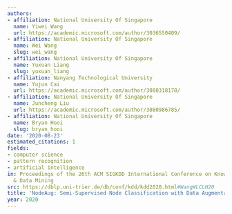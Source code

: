 ```yaml
---
authors:
- affiliation: National University Of Singapore
  name: Yiwei Wang
  url: https://academic.microsoft.com/author/3036550409/
- affiliation: National University Of Singapore
  name: Wei Wang
  slug: wei_wang
- affiliation: National University Of Singapore
  name: Yuxuan Liang
  slug: yuxuan_liang
- affiliation: Nanyang Technological University
  name: Yujun Cai
  url: https://academic.microsoft.com/author/3080318178/
- affiliation: National University Of Singapore
  name: Juncheng Liu
  url: https://academic.microsoft.com/author/3080986785/
- affiliation: National University Of Singapore
  name: Bryan Hooi
  slug: bryan_hooi
date: '2020-08-23'
estimated_citations: 1
fields:
- computer science
- pattern recognition
- artificial intelligence
in: Proceedings of the 26th ACM SIGKDD International Conference on Knowledge Discovery
  & Data Mining
src: https://dblp.uni-trier.de/db/conf/kdd/kdd2020.html#WangWLCLH20
title: 'NodeAug: Semi-Supervised Node Classification with Data Augmentation.'
year: 2020
---
```

